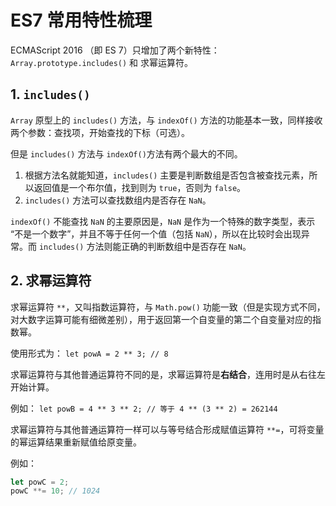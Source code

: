 # ES7 常用特性梳理

ECMAScript 2016 （即 ES 7）只增加了两个新特性：`Array.prototype.includes()` 和 求幂运算符。

## 1. `includes()`

`Array` 原型上的 `includes()` 方法，与 `indexOf()` 方法的功能基本一致，同样接收两个参数：查找项，开始查找的下标（可选）。

但是 `includes()` 方法与 `indexOf()`方法有两个最大的不同。

1. 根据方法名就能知道，`includes()` 主要是判断数组是否包含被查找元素，所以返回值是一个布尔值，找到则为 `true`，否则为 `false`。
2. `includes()` 方法可以查找数组内是否存在 `NaN`。

`indexOf()` 不能查找 `NaN` 的主要原因是，`NaN` 是作为一个特殊的数字类型，表示 “不是一个数字”，并且不等于任何一个值（包括 `NaN`），所以在比较时会出现异常。而 `includes()` 方法则能正确的判断数组中是否存在 `NaN`。

## 2. 求幂运算符

求幂运算符 `**`，又叫指数运算符，与 `Math.pow()` 功能一致（但是实现方式不同，对大数字运算可能有细微差别），用于返回第一个自变量的第二个自变量对应的指数幂。

使用形式为： `let powA = 2 ** 3; // 8`

求幂运算符与其他普通运算符不同的是，求幂运算符是**右结合**，连用时是从右往左开始计算。

例如： `let powB = 4 ** 3 ** 2; // 等于 4 ** (3 ** 2) = 262144`

求幂运算符与其他普通运算符一样可以与等号结合形成赋值运算符 `**=`，可将变量的幂运算结果重新赋值给原变量。

例如：

```javascript
let powC = 2;
powC **= 10; // 1024
```



